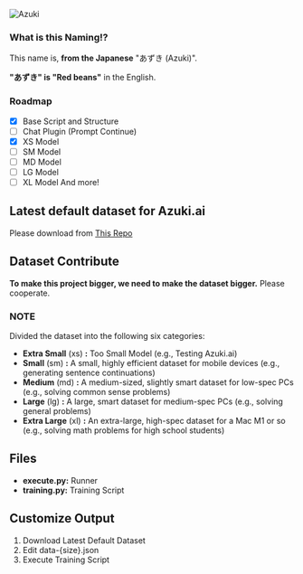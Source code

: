 
![Azuki](https://github.com/user-attachments/assets/2bcfd1d5-7998-4b3f-8e42-fe7269082d19)

### What is this Naming!?
This name is, **from the Japanese** "あずき (Azuki)".

**"あずき" is "Red beans"** in the English.

### Roadmap
- [x] Base Script and Structure
- [ ] Chat Plugin (Prompt Continue)
- [x] XS Model
- [ ] SM Model
- [ ] MD Model
- [ ] LG Model
- [ ] XL Model
And more!

## Latest default dataset for Azuki.ai
Please download from [This Repo](https://github.com/DiamondGotCat/Dataset-for-Azuki.ai)

## Dataset Contribute
**To make this project bigger, we need to make the dataset bigger.**
Please cooperate.

### NOTE
Divided the dataset into the following six categories:
- **Extra Small** (xs) **:** Too Small Model (e.g., Testing Azuki.ai)
- **Small** (sm) **:** A small, highly efficient dataset for mobile devices (e.g., generating sentence continuations)
- **Medium** (md) **:** A medium-sized, slightly smart dataset for low-spec PCs (e.g., solving common sense problems)
- **Large** (lg) **:** A large, smart dataset for medium-spec PCs (e.g., solving general problems)
- **Extra Large** (xl) **:** An extra-large, high-spec dataset for a Mac M1 or so (e.g., solving math problems for high school students)

## Files
- **execute.py:** Runner
- **training.py:** Training Script

## Customize Output
1. Download Latest Default Dataset
2. Edit data-{size}.json
3. Execute Training Script
